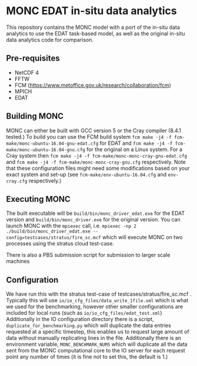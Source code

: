 # MONC EDAT in-situ data analytics

This repository contains the MONC model with a port of the in-situ data analytics to use the EDAT task-based model, as well as the original in-situ data analytics code for comparison. 

## Pre-requisites
* NetCDF 4 
* FFTW
* FCM (https://www.metoffice.gov.uk/research/collaboration/fcm)
* MPICH
* EDAT

## Building MONC
MONC can either be built with GCC version 5 or the Cray compiler (8.4.1 tested.) To build you can use the FCM build system `fcm make -j4 -f fcm-make/monc-ubuntu-16.04-gnu-edat.cfg` for EDAT and `fcm make -j4 -f fcm-make/monc-ubuntu-16.04-gnu.cfg` for the original on a Linux system. For a Cray system then `fcm make -j4 -f fcm-make/monc-monc-cray-gnu-edat.cfg` and `fcm make -j4 -f fcm-make/monc-monc-cray-gnu.cfg` respectively. Note that these configuration files might need some modifications based on your exact system and set-up (see `fcm-make/env-ubuntu-16.04.cfg` and `env-cray.cfg` respectively.)

## Executing MONC
The built executable will be `build/bin/monc_driver_edat.exe` for the EDAT version and `build/bin/monc_driver.exe` for the original version. You can launch MONC with the `mpiexec` call, i.e. `mpiexec -np 2 ./build/bin/monc_driver_edat.exe --config=testcases/stratus/fire_sc.mcf` which will execute MONC on two processes using the stratus cloud test-case. 

There is also a PBS submission script for submission to larger scale machines

## Configuration
We have run this with the stratus test-case of testcases/stratus/fire_sc.mcf . Typically this will use `io/io_cfg_files/data_write_1file.xml` which is what we used for the benchmarking, however other smaller configurations are included for local runs (such as `io/io_cfg_files/edat_test.xml`) Additionally in the IO configuration directory there is a script, `duplicate_for_benchmarking.py` which will duplicate the data entries requested at a specific timestep, this enables us to request large amount of data without manually replicating lines in the file. Additionally there is an environment variable, `MONC_BENCHMARK_NUMS` which will duplicate all the data sent from the MONC computational core to the IO server for each request point any number of times (it is fine not to set this, the default is 1.)